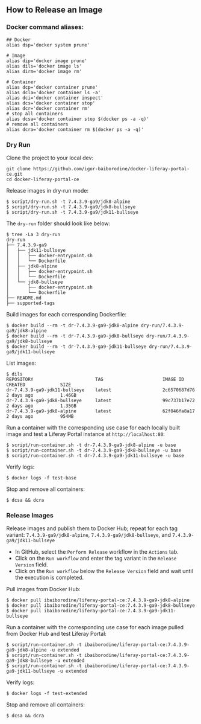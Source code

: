 ## How to Release an Image 

### Docker command aliases:
```shell
## Docker
alias dsp='docker system prune'

# Image
alias dip='docker image prune'
alias dils='docker image ls'
alias dirm='docker image rm'

# Container
alias dcp='docker container prune'
alias dcla='docker container ls -a'
alias dci='docker container inspect'
alias dcs='docker container stop'
alias dcr='docker container rm'
# stop all containers
alias dcsa='docker container stop $(docker ps -a -q)'
# remove all containers
alias dcra='docker container rm $(docker ps -a -q)'
```

### Dry Run
Clone the project to your local dev:
```shell
git clone https://github.com/igor-baiborodine/docker-liferay-portal-ce.git
cd docker-liferay-portal-ce
```

Release images in dry-run mode:
```shell
$ script/dry-run.sh -t 7.4.3.9-ga9/jdk8-alpine
$ script/dry-run.sh -t 7.4.3.9-ga9/jdk8-bullseye
$ script/dry-run.sh -t 7.4.3.9-ga9/jdk11-bullseye
```

The `dry-run` folder should look like below:
```shell
$ tree -La 3 dry-run
dry-run
├── 7.4.3.9-ga9
│   ├── jdk11-bullseye
│   │   ├── docker-entrypoint.sh
│   │   └── Dockerfile
│   ├── jdk8-alpine
│   │   ├── docker-entrypoint.sh
│   │   └── Dockerfile
│   └── jdk8-bullseye
│       ├── docker-entrypoint.sh
│       └── Dockerfile
├── README.md
├── supported-tags
```

Build images for each corresponding Dockerfile:
```shell
$ docker build --rm -t dr-7.4.3.9-ga9-jdk8-alpine dry-run/7.4.3.9-ga9/jdk8-alpine
$ docker build --rm -t dr-7.4.3.9-ga9-jdk8-bullseye dry-run/7.4.3.9-ga9/jdk8-bullseye
$ docker build --rm -t dr-7.4.3.9-ga9-jdk11-bullseye dry-run/7.4.3.9-ga9/jdk11-bullseye
```

List images:
```shell
$ dils
REPOSITORY                       TAG                      IMAGE ID            CREATED             SIZE
dr-7.4.3.9-ga9-jdk11-bullseye    latest                   2c6570687d76        2 days ago          1.46GB
dr-7.4.3.9-ga9-jdk8-bullseye     latest                   99c737b17e72        2 days ago          1.35GB
dr-7.4.3.9-ga9-jdk8-alpine       latest                   62f046fa8a17        2 days ago          954MB
```

Run a container with the corresponding use case for each locally built image and test a Liferay Portal instance at `http://localhost:80`:
```shell
$ script/run-container.sh -t dr-7.4.3.9-ga9-jdk8-alpine -u base
$ script/run-container.sh -t dr-7.4.3.9-ga9-jdk8-bullseye -u base
$ script/run-container.sh -t dr-7.4.3.9-ga9-jdk11-bullseye -u base
```

Verify logs:
```shell
$ docker logs -f test-base
```

Stop and remove all containers:
```shell
$ dcsa && dcra
```

### Release Images

Release images and publish them to Docker Hub; repeat for each tag variant: `7.4.3.9-ga9/jdk8-alpine`, `7.4.3.9-ga9/jdk8-bullseye`, and `7.4.3.9-ga9/jdk11-bullseye` 

* In GitHub, select the `Perform Release` workflow in the `Actions` tab.
* Click on the `Run workflow` and enter the tag variant in the `Release Version` field.
* Click on the `Run workflow` below the `Release Version` field and wait until the execution is completed.

Pull images from Docker Hub:
```shell
$ docker pull ibaiborodine/liferay-portal-ce:7.4.3.9-ga9-jdk8-alpine
$ docker pull ibaiborodine/liferay-portal-ce:7.4.3.9-ga9-jdk8-bullseye
$ docker pull ibaiborodine/liferay-portal-ce:7.4.3.9-ga9-jdk11-bullseye
```

Run a container with the corresponding use case for each image pulled from Docker Hub and test Liferay Portal:
```shell
$ script/run-container.sh -t ibaiborodine/liferay-portal-ce:7.4.3.9-ga9-jdk8-alpine -u extended
$ script/run-container.sh -t ibaiborodine/liferay-portal-ce:7.4.3.9-ga9-jdk8-bullseye -u extended
$ script/run-container.sh -t ibaiborodine/liferay-portal-ce:7.4.3.9-ga9-jdk11-bullseye -u extended
```

Verify logs:
```shell
$ docker logs -f test-extended
```

Stop and remove all containers:
```shell
$ dcsa && dcra
```
